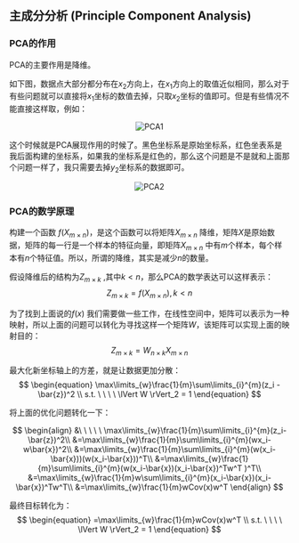 ## 主成分分析 (Principle Component Analysis)

### PCA的作用
PCA的主要作用是降维。

如下图，数据点大部分都分布在$x_2$方向上，在$x_1$方向上的取值近似相同，那么对于有些问题就可以直接将$x_1$坐标的数值去掉，只取$x_2$坐标的值即可。但是有些情况不能直接这样取，例如：
<center>

![PCA1](https://imgconvert.csdnimg.cn/aHR0cDovL2Jsb2dpbWcucGlnZ3lnYWdhLnRvcC9ibG9nL1BDQXgyLnBuZw?x-oss-process=image/format,png)
</center>

这个时候就是PCA展现作用的时候了。黑色坐标系是原始坐标系，红色坐表系是我后面构建的坐标系，如果我的坐标系是红色的，那么这个问题是不是就和上面那个问题一样了，我只需要去掉$y_2$坐标系的数据即可。

<center>

![PCA2](https://imgconvert.csdnimg.cn/aHR0cDovL2Jsb2dpbWcucGlnZ3lnYWdhLnRvcC9ibG9nL1BDQXBwcC5wbmc?x-oss-process=image/format,png)
</center>

### PCA的数学原理

构建一个函数 $f(X_{m \times n})$，是这个函数可以将矩阵$X_{m \times n}$ 降维，矩阵$X$是原始数据，矩阵的每一行是一个样本的特征向量，即矩阵$X_{m\times n}$ 中有$m$个样本，每个样本有$n$个特征值。所以，所谓的降维，其实是减少$n$的数量。

假设降维后的结构为$Z_{m \times k}$ ,其中$k<n$，那么PCA的数学表达可以这样表示：
$$Z_{m×k}=f(X_{m×n}),k<n$$

为了找到上面说的$f(x)$ 我们需要做一些工作，在线性空间中，矩阵可以表示为一种映射，所以上面的问题可以转化为寻找这样一个矩阵$W$，该矩阵可以实现上面的映射目的：
$$Z_{m\times k} = W_{n\times k}X_{m\times n}$$

最大化新坐标轴上的方差，就是让数据更加分散：
$$
\begin{equation}
\max\limits_{w}\frac{1}{m}\sum\limits_{i}^{m}(z_i - \bar{z})^2 \\
s.t. \ \ \ \ \lVert W \rVert_2 = 1
\end{equation}
$$

将上面的优化问题转化一下：

$$
\begin{align}
&\ \ \ \ \ \max\limits_{w}\frac{1}{m}\sum\limits_{i}^{m}(z_i-\bar{z})^2\\
&=\max\limits_{w}\frac{1}{m}\sum\limits_{i}^{m}(wx_i-w\bar{x})^2\\
&=\max\limits_{w}\frac{1}{m}\sum\limits_{i}^{m}(w(x_i-\bar{x}))(w(x_i-\bar{x}))^T\\
&=\max\limits_{w}\frac{1}{m}\sum\limits_{i}^{m}(w(x_i-\bar{x})(x_i-\bar{x})^Tw^T )^T\\
&=\max\limits_{w}\frac{1}{m}w\sum\limits_{i}^{m}(x_i-\bar{x})(x_i-\bar{x})^Tw^T\\
&=\max\limits_{w}\frac{1}{m}wCov(x)w^T
\end{align}
$$

最终目标转化为：
$$
\begin{equation}
=\max\limits_{w}\frac{1}{m}wCov(x)w^T \\
s.t. \ \ \ \ \lVert W \rVert_2 = 1
\end{equation}
$$
